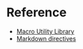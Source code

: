 # Reference

- [Macro Utility Library](/docs/reference/macro-utility-library)
- [Markdown directives](/docs/reference/markdown-directives)